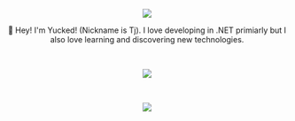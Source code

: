 <p align="center">
	<img src="https://imgur.com/hqenrrv.png" />
	</br>
	<p align="center">
	     👋 Hey! I'm Yucked! (Nickname is Tj). I love developing in .NET primiarly but I also love learning and discovering new technologies.
  </p>
  <br>
  <p align="center">
	<a href="https://discord.gg/ZJaVXK8">
	    <img src="https://img.shields.io/badge/Join My-Discord!-%237289DA.svg?logo=discord&style=for-the-badge&logoWidth=20&labelColor=0d0d0d" />
	</a>
  </p>
  <br>
  <p align=center>
	<img src="https://media.giphy.com/media/l1J9MU7JDGBu8VQwU/giphy.gif"/>
	</p>
</p>
